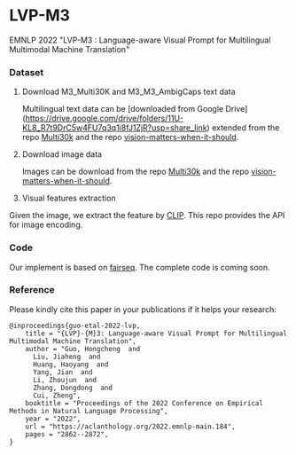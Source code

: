 # LVP-M3
EMNLP 2022 "LVP-M3 : Language-aware Visual Prompt for Multilingual Multimodal Machine Translation"

### Dataset

1. Download M3_Multi30K and M3_M3_AmbigCaps text data

   Multilingual text data can be [downloaded from Google Drive] (https://drive.google.com/drive/folders/11U-KL8_R7t9DrC5w4FU7q3q1i8fJ1ZjR?usp=share_link) extended from the repo [Multi30k](https://github.com/multi30k/dataset) and the repo [vision-matters-when-it-should](https://github.com/jiaodali/vision-matters-when-it-should).

2. Download image data

   Images can be download from the repo [Multi30k](https://github.com/multi30k/dataset) and the repo [vision-matters-when-it-should](https://github.com/jiaodali/vision-matters-when-it-should).


3. Visual features extraction

Given the image, we extract the feature by [CLIP](https://github.com/openai/CLIP). This repo provides the API for image encoding.

### Code
Our implement is based on [fairseq](https://github.com/facebookresearch/fairseq). The complete code is coming soon.


### Reference

Please kindly cite this paper in your publications if it helps your research:

```
@inproceedings{guo-etal-2022-lvp,
    title = "{LVP}-{M}3: Language-aware Visual Prompt for Multilingual Multimodal Machine Translation",
    author = "Guo, Hongcheng  and
      Liu, Jiaheng  and
      Huang, Haoyang  and
      Yang, Jian  and
      Li, Zhoujun  and
      Zhang, Dongdong  and
      Cui, Zheng",
    booktitle = "Proceedings of the 2022 Conference on Empirical Methods in Natural Language Processing",
    year = "2022",
    url = "https://aclanthology.org/2022.emnlp-main.184",
    pages = "2862--2872",
}
```

